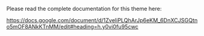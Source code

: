 Please read the complete documentation for this theme here:

https://docs.google.com/document/d/1ZveliPLQhArJp6eKM_6DnXCJSGQtno5mOF8ANkKTnMM/edit#heading=h.y0vi0fu95cwc